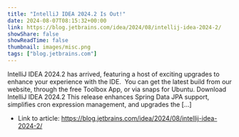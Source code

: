 ```yaml
---
title: "IntelliJ IDEA 2024.2 Is Out!"
date: 2024-08-07T08:15:32+00:00
link: https://blog.jetbrains.com/idea/2024/08/intellij-idea-2024-2/
showShare: false
showReadTime: false
thumbnail: images/misc.png
tags: ["blog.jetbrains.com"]
---
```

IntelliJ IDEA 2024.2 has arrived, featuring a host of exciting upgrades to enhance your experience with the IDE.  You can get the latest build from our website, through the free Toolbox App, or via snaps for Ubuntu. Download IntelliJ IDEA 2024.2 This release enhances Spring Data JPA support, simplifies cron expression management, and upgrades the […]

- Link to article: https://blog.jetbrains.com/idea/2024/08/intellij-idea-2024-2/
